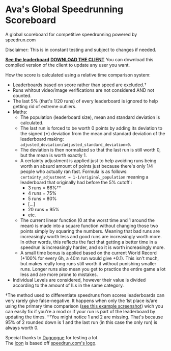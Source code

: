 # Ava's Global Speedrunning Scoreboard
A global scoreboard for competitive speedrunning powered by speedrun.com

Disclaimer: This is in constant testing and subject to changes if needed.

**[See the leaderboard](https://docs.google.com/spreadsheets/d/1KpMnCdzFHmfU0XDzUon5XviRis1MvlB5M6Y8fyIvcmo)**
**[DOWNLOAD THE CLIENT](https://github.com/Avasam/speedrun.com_-unofficial-_global_leaderboard/releases)** You can download this compiled version of the client to update any user you want.

How the score is calculated using a relative time comparison system:
- Leaderboards based on score rather than speed are excluded.†
- Runs whitout video/image verifications are not considered AND not counted.
- The last 5% (that's 1/20 runs) of every leaderboard is ignored to help getting rid of extreme outliers.
- Maths:
  - The population (leaderboard size), mean and standard deviation is calculated.
  - The last run is forced to be worth 0 points by adding its deviation to the signed (±) deviation from the mean and standard deviation of the leaderboard making: `adjusted_deviation/adjusted_standard_deviation=0`.
  - The deviation is then normalized so that the last run is still worth 0, but the mean is worth exactly 1.
  - A certainty adjustment is applied just to help avoiding runs being worth an absurd amount of points just because there's only 1/4 people who actually ran fast.
  Formula is as follows: `certainty_adjustment = 1-1/original_population` meaning a leaderboard that originally had before the 5% cutoff :
    - 3 runs = 66%††
    - 4 runs = 75%
    - 5 runs = 80%
    - [...]
    - 20 runs = 95%
    - etc.
  - The current linear function (0 at the worst time and 1 around the mean) is made into a square function without changing those two points simply by squaring the numbers.
  Meaning that bad runs are increasingly worth less and good runs are increasingly worth more. In other words, this reflects the fact that getting a better time in a speedrun is increasingly harder, and so it is worth increasingly more.
  - A small time bonus is applied based on the current World Record (+100% for every 6h, a 40m run would give +0.1). This isn't much, but makes really long runs still worth it without punishing smaller runs. Longer runs also mean you get to practice the entire game a lot less and are more prone to mistakes.
- Individual Levels are considered, however their value is divided according to the amount of ILs in the same category.


†The method used to differentiate speedruns from scores leaderboards can very rarely give false-negative.
It happens when only the 1st place is/are using the primary time comparison ([see this example screenshot](http://puu.sh/xfrpr/57d6358440.jpg))
wich you can easily fix if you're a mod or if your run is part of the leaderboard by updating the times.
††You might notice 1 and 2 are missing. That's because 95% of 2 rounded down is 1 and the last run (in this case the only run) is always worth 0.

Special thanks to [Dugongue](http://www.speedrun.com/user/Dugongue) for testing a lot.  
The [icon](favicon.ico) is based off [speedrun.com's logo](https://www.speedrun.com/about).
